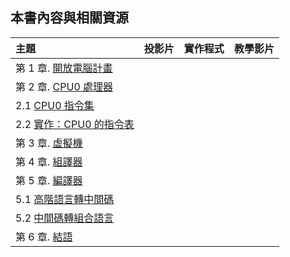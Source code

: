 ## 本書內容與相關資源

| 主題                                  | 投影片         |實作程式        |  教學影片                                 |
|:--------------------------------------|:---------------|:---------------|:------------------------------------------|
| 第 1 章. [開放電腦計畫](opencomputer.html)|            |                |            |
| 第 2 章. [CPU0 處理器](cpu0.html)|                |                |            |
| 2.1 [CPU0 指令集](cpu0instruction.html)|                |                |            |
| 2.2 [實作：CPU0 的指令表](cpu0optable.html)|                |                |            |
| 第 3 章. [虛擬機](vm.html)            |                |                |            |
| 第 4 章. [組譯器](assembler.html)     |                |                |            |
| 第 5 章. [編譯器](compiler.html)      |                |                |            |
| 5.1 [高階語言轉中間碼](j0c.html)      |                |                |            |
| 5.2 [中間碼轉組合語言](ir2as.html)   |                |                |            |
| 第 6 章. [結語](conclusion.html)      |                |                |            |

[as0.js]:../code/as0.js
[vm0.js]:../code/vm0.js
[j0c.js]:../code/j0c.js
[ir2as.js]:../code/ir2as.js
